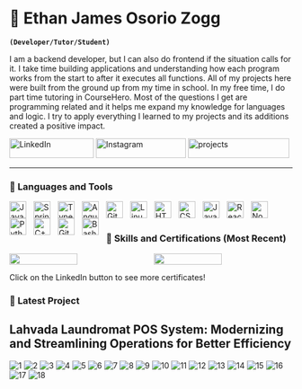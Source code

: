# 🦈 Ethan James Osorio Zogg

**`(Developer/Tutor/Student)`**

I am a backend developer, but I can also do frontend if the situation calls for it. I take time building applications and understanding how each program works from the start to after it executes all functions. All of my projects here were built from the ground up from my time in school. In my free time, I do part time tutoring in CourseHero. Most of the questions I get are programming related and it helps me expand my knowledge for languages and logic. I try to apply everything I learned to my projects and its additions created a positive impact.



   <p align="left">
      <a href="https://www.linkedin.com/in/ethan-james-zogg-936325203/">
         <img alt="LinkedIn" title="Connect with me in LinkedIn" src="https://custom-icon-badges.demolab.com/badge/Linkedin-blue?style=plastic&logo=icons8-linkedin11111" style="width: 150px; height: 35px;"/></a> 
      <a href="https://www.instagram.com/zgg.ej?igsh=c2UwcXpmZWx1NHFw&utm_source=qr">
         <img alt="Instagram" title="Follow me on Instagram" src="https://custom-icon-badges.demolab.com/badge/Instagram-pink?style=plastic&logo=icons8-instagram (1)" style="width: 160px; height: 35px;"/></a> 
      <a href="https://github.com/weebeejeebees?tab=repositories">
         <img alt="projects" title="see my repositories" src="https://custom-icon-badges.demolab.com/badge/Contributions-yellow?style=plastic&logo=icons8-folder" style="width: 180px; height: 35px;"/></a>


---


### 🧰 Languages and Tools

<img align="left" alt="Java" width="30px" style="padding-right:10px;" src="https://cdn.jsdelivr.net/gh/devicons/devicon/icons/java/java-original.svg"/>
<img align="left" alt="Spring" width="30px" style="padding-right:10px;" src="https://cdn.jsdelivr.net/gh/devicons/devicon@latest/icons/amazonwebservices/amazonwebservices-original-wordmark.svg" />
<img align="left" alt="TypeScript" width="30px" style="padding-right:10px;" src="https://cdn.jsdelivr.net/gh/devicons/devicon@latest/icons/androidstudio/androidstudio-original.svg" />
<img align="left" alt="Angular" width="30px" style="padding-right:10px;" src="https://cdn.jsdelivr.net/gh/devicons/devicon@latest/icons/microsoftsqlserver/microsoftsqlserver-original.svg" />
<img align="left" alt="Git" width="30px" style="padding-right:10px;" src="https://cdn.jsdelivr.net/gh/devicons/devicon/icons/git/git-original.svg" />
<img align="left" alt="Linux" width="30px" style="padding-right:10px;" src="https://cdn.jsdelivr.net/gh/devicons/devicon@latest/icons/csharp/csharp-original.svg" />
<img align="left" alt="HTML" width="30px" style="padding-right:10px;" src="https://cdn.jsdelivr.net/gh/devicons/devicon/icons/html5/html5-plain.svg" />
<img align="left" alt="CSS" width="30px" style="padding-right:10px;" src="https://cdn.jsdelivr.net/gh/devicons/devicon/icons/css3/css3-plain.svg" />
<img align="left" alt="JavaScript" width="30px" style="padding-right:10px;" src="https://cdn.jsdelivr.net/gh/devicons/devicon/icons/javascript/javascript-plain.svg" />
<img align="left" alt="React" width="30px" style="padding-right:10px;" src="https://cdn.jsdelivr.net/gh/devicons/devicon@latest/icons/wordpress/wordpress-plain.svg" />
<img align="left" alt="NodeJS" width="30px" style="padding-right:10px;" src="https://cdn.jsdelivr.net/gh/devicons/devicon/icons/nodejs/nodejs-original.svg" />
<img align="left" alt="Python" width="30px" style="padding-right:10px;" src="https://cdn.jsdelivr.net/gh/devicons/devicon/icons/python/python-plain.svg" />
<img align="left" alt="C++" width="30px" style="padding-right:10px;" src="https://cdn.jsdelivr.net/gh/devicons/devicon/icons/cplusplus/cplusplus-line.svg" />
<img align="left" alt="GitHub" width="30px" style="padding-right:10px;" src="https://cdn.jsdelivr.net/gh/devicons/devicon/icons/github/github-original.svg" />
<img align="left" alt="Bash" width="30px" style="padding-right:10px;" src="https://cdn.jsdelivr.net/gh/devicons/devicon/icons/bash/bash-original.svg" />
<br />

#

### 🏅 Skills and Certifications (Most Recent)

<div style="display: flex; justify-content: space-between;">
    <img src="https://github.com/user-attachments/assets/ea2c2715-c1a3-440d-99be-6fd69c3bb6ef" style="width: 49%; height: auto;">
    <img src="https://github.com/user-attachments/assets/14340a2f-a213-48dc-a832-6400b77adfad" style="width: 49%; height: auto;">
</div>

Click on the LinkedIn button to see more certificates!

### 🚧 Latest Project

## Lahvada Laundromat POS System: Modernizing and Streamlining Operations for Better Efficiency

![1](https://github.com/user-attachments/assets/f80ebff7-7c68-4915-9397-165b084901ee)
![2](https://github.com/user-attachments/assets/ae5f8c2f-9999-4ec5-83d5-0c24c7c81608)
![3](https://github.com/user-attachments/assets/e9e81e21-e6d6-4ff5-93e6-073fe8075c1c)
![4](https://github.com/user-attachments/assets/d2dd8a0c-0549-4fa8-a08f-97e2aac4e4c3)
![5](https://github.com/user-attachments/assets/cd7f2ade-ab55-4c8c-a1af-272d1fd346a6)
![6](https://github.com/user-attachments/assets/e93670d3-c8d4-4bf9-9873-4bed893f3947)
![7](https://github.com/user-attachments/assets/9be88749-9ac6-41dd-8c65-15159b9e556b)
![8](https://github.com/user-attachments/assets/5069c68e-0dac-437e-b728-005861d85756)
![9](https://github.com/user-attachments/assets/d0cb30bb-32a0-40f7-a284-f35eda26c725)
![10](https://github.com/user-attachments/assets/ea62bd23-b2d9-4898-91fe-8e4983166dc5)
![11](https://github.com/user-attachments/assets/062d3c80-a534-40c3-9947-b198c5e2a99d)
![12](https://github.com/user-attachments/assets/dcd1a592-1e7c-4794-88d1-0a90b7665962)
![13](https://github.com/user-attachments/assets/0bca0a56-c0f2-4098-8a04-02f229d2f7a6)
![14](https://github.com/user-attachments/assets/0c35e73a-203e-4c7b-9897-492ecff6b1f8)
![15](https://github.com/user-attachments/assets/057b826a-36a5-41c0-8687-bb89144e1bb5)
![16](https://github.com/user-attachments/assets/4e9597c6-16e2-4f4a-92d0-f4e5e43c1d4d)
![17](https://github.com/user-attachments/assets/a179d709-2ed6-43ad-ad04-3b568bfb6513)
![18](https://github.com/user-attachments/assets/3a1c5c50-93a5-4759-b985-cf60cd243546)
